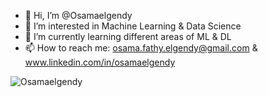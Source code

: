 - 👋 Hi, I’m @Osamaelgendy
- 👀 I’m interested in Machine Learning & Data Science
- 🌱 I’m currently learning different areas of ML & DL
- 📫 How to reach me: osama.fathy.elgendy@gmail.com & www.linkedin.com/in/osamaelgendy
<p align="left"> <img src="https://komarev.com/ghpvc/?username=Osamaelgendy&label=Profile%20views&color=0e75b6&style=flat" alt="Osamaelgendy" /> </p>
<!---
Osamaelgendy/Osamaelgendy is a ✨ special ✨ repository because its `README.md` (this file) appears on your GitHub profile.
You can click the Preview link to take a look at your changes.
--->
